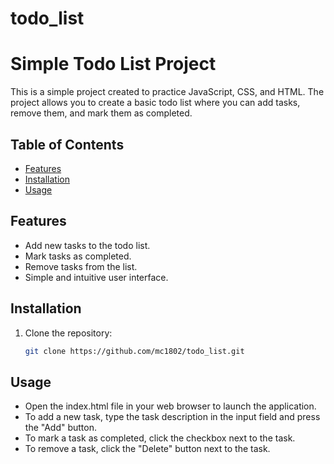 # todo_list

# Simple Todo List Project

This is a simple project created to practice JavaScript, CSS, and HTML. The project allows you to create a basic todo list where you can add tasks, remove them, and mark them as completed.

## Table of Contents


- [Features](#features)
- [Installation](#installation)
- [Usage](#usage)



## Features

- Add new tasks to the todo list.
- Mark tasks as completed.
- Remove tasks from the list.
- Simple and intuitive user interface.

## Installation

1. Clone the repository:

   ```bash
   git clone https://github.com/mc1802/todo_list.git

## Usage

- Open the index.html file in your web browser to launch the application.
- To add a new task, type the task description in the input field and press the "Add" button.
- To mark a task as completed, click the checkbox next to the task.
- To remove a task, click the "Delete" button next to the task.


    
